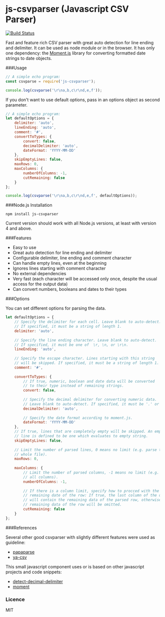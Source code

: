 js-csvparser (Javascript CSV Parser)
========================================

[![Build Status](https://travis-ci.org/irhc/js-csvparser.png?branch=master)](https://travis-ci.org/irhc/js-csvparser)

Fast and feature rich CSV parser with great auto detection for line ending and delimiter. It can be used as node module or in the browser. It has only one dependency: the [Moment.js](http://momentjs.com/) library for converting formatted date strings to date objects.

###Usage

```javascript
// A simple echo program:
const csvparse = require('js-csvparser');

console.log(csvparse('\r\na,b,c\r\nd,e,f'));
```

If you don't want to use default options, pass in an options object as second parameter.
```javascript
// A simple echo program:
let defaultOptions = {
    delimiter: 'auto',
    lineEnding: 'auto',
    comment: '#',
    convertToTypes: {
        convert: false,
        decimalDelimiter: 'auto',
        dateFormat: 'YYYY-MM-DD'
    },
    skipEmptyLines: false,
    maxRows: 0,
    maxColumns: {
        numberOfColumns: -1,
        cutRemaining: false
    }
};

console.log(csvparse('\r\na,b,c\r\nd,e,f', defaultOptions));
```

###Node.js Installation

`npm install js-csvparser`

Current version should work with all Node.js versions, at least with version 4 and above.

###Features

- Easy to use
- Great auto detection for line ending and delimiter
- Configurable delimiter, line ending and comment character
- Can handle empty lines, even at the beginning
- Ignores lines starting with comment character
- No external dependencies
- Very fast (each character will be accessed only once, despite the usual access for the output data)
- Can convert numbers, booleans and dates to their types

###Options

You can set different options for parsing the data.
```javascript
let defaultOptions = {
    // Specify the delimiter for each cell. Leave blank to auto-detect.
    // If specified, it must be a string of length 1.
    delimiter: 'auto',
    
    // Specify the line ending character. Leave blank to auto-detect. 
    // If specified, it must be one of  \r, \n, or \r\n.
    lineEnding: 'auto',
    
    // Specify the escape character. Lines starting with this string 
    // will be skipped. If specified, it must be a string of length 1.
    comment: '#', 
    
    convertToTypes: {
        // If true, numeric, boolean and date data will be converted
        // to their type instead of remaining strings.
        convert: false,
        
        // Specify the decimal delimiter for converting numeric data.
        // Leave blank to auto-detect. If specified, it must be '.' or ','.
        decimalDelimiter: 'auto',
        
        // Specify the date format according to moment.js.
        dateFormat: 'YYYY-MM-DD'
    },
    // If true, lines that are completely empty will be skipped. An empty 
    // line is defined to be one which evaluates to empty string.
    skipEmptyLines: false,
    
    // Limit the number of parsed lines, 0 means no limit (e.g. parse the 
    // whole file).
    maxRows: 0,
     
    maxColumns: {
        // Limit the number of parsed columns, -1 means no limit (e.g. parse 
        // all columns).
        numberOfColumns: -1,
        
        // If there is a column limit, specify how to procced with the 
        // remaining date of the row: If true, the last column of the output 
        // will contain the remaining data of the parsed row, otherwise the 
        // remaining data of the row will be omitted.
        cutRemaining: false
    }
};
 ```

###References

Several other good csvparser with slightly different features were used as guideline:

- [papaparse](https://github.com/mholt/PapaParse)
- [ya-csv](https://github.com/koles/ya-csv)

This small javascript component uses or is based on other javascript projects and code snippets:

- [detect-decimal-delimiter](https://github.com/irhc/detect-decimal-delimiter)
- [moment](https://github.com/moment/moment)

### Licence

MIT
